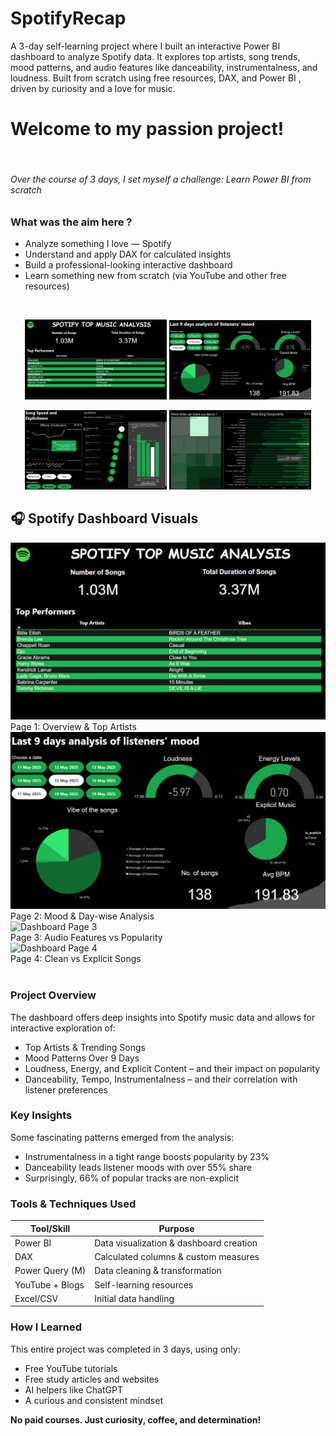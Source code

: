 # SpotifyRecap
A 3-day self-learning project where I built an interactive Power BI dashboard to analyze Spotify data. It explores top artists, song trends, mood patterns, and audio features like danceability, instrumentalness, and loudness. Built from scratch using free resources, DAX, and Power BI , driven by curiosity and a love for music.

<h1>Welcome to my passion project!</h1><br>
<h6>Over the course of 3 days, I set myself a challenge:
Learn Power BI from scratch
</h6>

<h3>What was the aim here ?</h3>
<ul>
  <li>Analyze something I love — Spotify</li>
  <li>Understand and apply DAX for calculated insights</li>
  <li>Build a professional-looking interactive dashboard</li>
  <li>Learn something new from scratch (via YouTube and other free resources)</li>
</ul><br>

<p align="center">
  <img src="LandingPage.png" width="45%" alt="Dashboard Page 1"/>
  <img src="Page2.png" width="45%" alt="Dashboard Page 2"/>
</p>
<p align="center">
  <img src="Page3.png" width="45%" alt="Dashboard Page 3"/>
  <img src="Page4.png" width="45%" alt="Dashboard Page 4"/>
</p>

  <h2>🎧 Spotify Dashboard Visuals</h2>

  <div class="carousel">
    <div class="carousel-item">
      <img src="Screenshot 2025-05-22 205950.png" alt="Dashboard Page 1">
      <div class="caption">Page 1: Overview & Top Artists</div>
    </div>
    <div class="carousel-item">
      <img src="Screenshot 2025-05-22 210016.png" alt="Dashboard Page 2">
      <div class="caption">Page 2: Mood & Day-wise Analysis</div>
    </div>
    <div class="carousel-item">
      <img src="Screenshot 2025-05-22 210057.png" alt="Dashboard Page 3">
      <div class="caption">Page 3: Audio Features vs Popularity</div>
    </div>
    <div class="carousel-item">
      <img src="Screenshot 2025-05-22 210210.png" alt="Dashboard Page 4">
      <div class="caption">Page 4: Clean vs Explicit Songs</div>
    </div>
  </div>

</body>
</html><br>

<h3>Project Overview</h3>
The dashboard offers deep insights into Spotify music data and allows for interactive exploration of:<br>
<ul>
  <li>Top Artists & Trending Songs</li>
  <li>Mood Patterns Over 9 Days</li>
  <li>Loudness, Energy, and Explicit Content – and their impact on popularity</li>
  <li>Danceability, Tempo, Instrumentalness – and their correlation with listener preferences</li>
</ul>


<h3>Key Insights</h3>
Some fascinating patterns emerged from the analysis:
<ul>
  <li>Instrumentalness in a tight range boosts popularity by 23%</li>
  <li>Danceability leads listener moods with over 55% share</li>
  <li>Surprisingly, 66% of popular tracks are non-explicit</li>
</ul>

<h3>Tools & Techniques Used</h3>
<table>
  <thead>
    <tr>
      <th>Tool/Skill</th>
      <th>Purpose</th>
    </tr>
  </thead>
  <tbody>
    <tr>
      <td>Power BI</td>
      <td>Data visualization &amp; dashboard creation</td>
    </tr>
    <tr>
      <td>DAX</td>
      <td>Calculated columns &amp; custom measures</td>
    </tr>
    <tr>
      <td>Power Query (M)</td>
      <td>Data cleaning &amp; transformation</td>
    </tr>
    <tr>
      <td>YouTube + Blogs</td>
      <td>Self-learning resources</td>
    </tr>
    <tr>
      <td>Excel/CSV</td>
      <td>Initial data handling</td>
    </tr>
  </tbody>
</table>

<h3>How I Learned</h3>
This entire project was completed in 3 days, using only:
<ul>
  <li>Free YouTube tutorials</li>
  <li>Free study articles and websites</li>
  <li>AI helpers like ChatGPT</li>
  <li>A curious and consistent mindset</li>
</ul>

<b>No paid courses. Just curiosity, coffee, and determination!</b>




